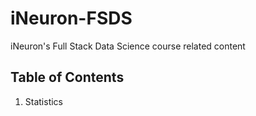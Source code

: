 # iNeuron-FSDS
iNeuron's Full Stack Data Science course related content


## Table of Contents

1. Statistics